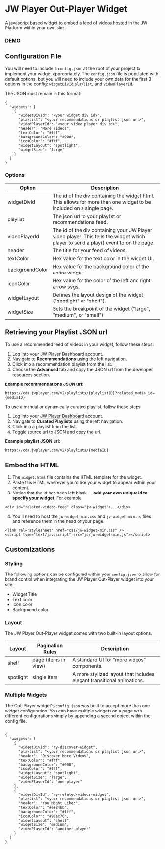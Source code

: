 # JW Player Out-Player Widget
A javascript based widget to embed a feed of videos hosted in the JW Platform within your own site.

### [DEMO](http://developer.jwplayer.com)

## Configuration File
You will need to include a `config.json` at the root of your project to implement your widget appropriately. The `config.json` file is populated with default options, but you will need to include your own data for the first 3 options in the config: `widgetDivId`,`playlist`, and `videoPlayerId`. 

The JSON must remain in this format:
```
{
  "widgets": [
    {
      "widgetDivId": "<your widget div id>",
      "playlist": "<your recommendations or playlist json url>",
      "videoPlayerId": "<your video player div id>",
      "header": "More Videos",
      "textColor": "#fff",
      "backgroundColor": "#000",
      "iconColor": "#fff",
      "widgetLayout": "spotlight",
      "widgetSize": "large"
    }
  ]
}
```
### Options
Option | Description
------------ | -------------
widgetDivId | The id of the div containing the widget html. This allows for more than one widget to be included on a single page.
playlist | The json url to your playlist or recommendations feed.
videoPlayerId | The id of the div containing your JW Player video player. This tells the widget which player to send a play() event to on the page.
header | The title for your feed of videos.
textColor | Hex value for the text color in the widget UI.
backgroundColor | Hex value for the background color of the entire widget.
iconColor | Hex value for the color of the left and right arrow svgs.
widgetLayout | Defines the layout design of the widget ("spotlight" or "shelf").
widgetSize | Sets the breakpoint of the widget ("large", "medium", or "small")

## Retrieving your Playlist JSON url
To use a recommended feed of videos in your widget, follow these steps:

1. Log into your [JW Player Dashboard](https://dashboard.jwplayer.com) account.
2. Navigate to **Recommendations** using the left navigation.
3. Click into a recommendation playlist from the list.
4. Choose the **Advanced** tab and copy the JSON url from the developer resources section.

**Example recommendations JSON url:**
```
https://cdn.jwplayer.com/v2/playlists/{playlistID}?related_media_id={mediaID}
```

To use a manual or dynamically curated playlist, follow these steps:

1. Log into your [JW Player Dashboard](https://dashboard.jwplayer.com) account.
2. Navigate to **Curated Playlists** using the left navigation.
3. Click into a playlist from the list.
4. Toggle source url to JSON and copy the url.

**Example playlist JSON url:**
```
https://cdn.jwplayer.com/v2/playlists/{mediaID}
```


## Embed the HTML
1. The `widget.html` file contains the HTML template for the widget.
2. Paste this HTML wherever you'd like your widget to appear within your content.
3. Notice that the id has been left blank — **add your own unique id to specify your widget**.
For example:
```
<div id="related-videos-feed" class="jw-widget">...</div>
```
4. You'll need to host the `jw-widget-min.css` and `jw-widget-min.js` files and reference them in the head of your page.
```
<link rel="stylesheet" href="css/jw-widget-min.css" />
<script type="text/javascript" src="js/jw-widget-min.js"></script>
```


## Customizations

### Styling
The following options can be configured within your `config.json` to allow for brand control when integrating the JW Player Out-Player widget into your site.

* Widget Title
* Text color
* Icon color
* Background color

### Layout
The JW Player Out-Player widget comes with two built-in layout options.

Layout | Pagination Rules | Description 
------------ | -------------| -------------
shelf | page (items in view) | A standard UI for "more videos" components. 
spotlight | single item | A more stylized layout that includes elegant transitional animations.

### Multiple Widgets
The Out-Player widget's `config.json` was built to accept more than one widget configuration. You can have multiple widgets on a page with different configurations simply by appending a second object within the config file.

```

{
  "widgets": [
    {
      "widgetDivId": "my-discover-widget",
      "playlist": "<your recommendations or playlist json url>",
      "header": "Discover More Videos",
      "textColor": "#fff",
      "backgroundColor": "#000",
      "iconColor": "#fff",
      "widgetLayout": "spotlight",
      "widgetSize": "large",
      "videoPlayerId": "one-player"
    },
    {
      "widgetDivId": "my-related-videos-widget",
      "playlist": "<your recommendations or playlist json url>",
      "header": "You Might Like:",
      "textColor": "#e984bb",
      "backgroundColor": "#fff",
      "iconColor": "#98ac70",
      "widgetLayout": "shelf",
      "widgetSize": "medium",
      "videoPlayerId": "another-player"
    }
  ]
}
```
